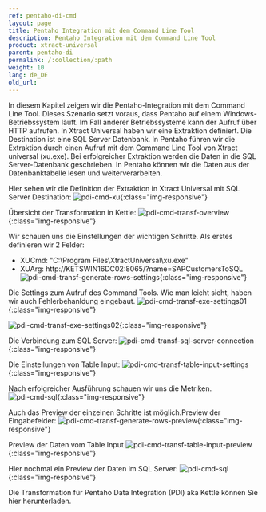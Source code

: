 ```yaml
---
ref: pentaho-di-cmd
layout: page
title: Pentaho Integration mit dem Command Line Tool
description: Pentaho Integration mit dem Command Line Tool
product: xtract-universal
parent: pentaho-di
permalink: /:collection/:path
weight: 10
lang: de_DE
old_url: 
---
```


In diesem Kapitel zeigen wir die Pentaho-Integration mit dem Command Line Tool.
Dieses Szenario setzt voraus, dass Pentaho auf einem Windows-Betriebssystem läuft.
Im Fall anderer Betriebssysteme kann der Aufruf über HTTP aufrufen. 
In Xtract Universal haben wir eine Extraktion definiert.
Die Destination ist eine SQL Server Datenbank. 
In Pentaho führen wir die Extraktion durch einen Aufruf mit dem Command Line Tool von Xtract universal (xu.exe). Bei erfolgreicher Extraktion werden die Daten in die SQL Server-Datenbank geschrieben.
In Pentaho können wir die Daten aus der Datenbanktabelle lesen und weiterverarbeiten.


Hier sehen wir die Definition der Extraktion in Xtract Universal mit SQL Server Destination:
![pdi-cmd-xu](/img/content/xu/best-practices/pdi-cmd/pdi-cmd-xu.png){:class="img-responsive"}

Übersicht der Transformation in Kettle:
![pdi-cmd-transf-overview](/img/content/xu/best-practices/pdi-cmd/pdi-cmd-transf-overview.png){:class="img-responsive"}

Wir schauen uns die Einstellungen der wichtigen Schritte.
Als erstes definieren wir 2 Felder: 
- XUCmd: "C:\Program Files\XtractUniversal\xu.exe"	
- XUArg: http://KETSWIN16DC02:8065/?name=SAPCustomersToSQL
![pdi-cmd-transf-generate-rows-settings](/img/content/xu/best-practices/pdi-cmd/pdi-cmd-transf-generate-rows-settings.png){:class="img-responsive"}

Die Settings zum Aufruf des Command Tools. Wie man leicht sieht, haben wir auch Fehlerbehanldung eingebaut. 
![pdi-cmd-transf-exe-settings01](/img/content/xu/best-practices/pdi-cmd/pdi-cmd-transf-exe-settings01.png){:class="img-responsive"}

![pdi-cmd-transf-exe-settings02](/img/content/xu/best-practices/pdi-cmd/pdi-cmd-transf-exe-settings02.png){:class="img-responsive"}


Die Verbindung zum SQL Server:
![pdi-cmd-transf-sql-server-connection](/img/content/xu/best-practices/pdi-cmd/pdi-cmd-transf-sql-server-connection.png){:class="img-responsive"}


Die Einstellungen von Table Input:
![pdi-cmd-transf-table-input-settings](/img/content/xu/best-practices/pdi-cmd/pdi-cmd-transf-table-input-settings.png){:class="img-responsive"}


Nach erfolgreicher Ausführung schauen wir uns die Metriken.<br>
![pdi-cmd-sql](/img/content/xu/best-practices/pdi-cmd/pdi-cmd-sql.png){:class="img-responsive"}

Auch das Preview der einzelnen Schritte ist möglich.Preview der Eingabefelder: 
![pdi-cmd-transf-generate-rows-preview](/img/content/xu/best-practices/pdi-cmd/pdi-cmd-transf-generate-rows-preview.png){:class="img-responsive"}

Preview der Daten vom Table Input
![pdi-cmd-transf-table-input-preview](/img/content/xu/best-practices/pdi-cmd/pdi-cmd-transf-table-input-preview.png){:class="img-responsive"}

Hier nochmal ein Preview der Daten im SQL Server:
![pdi-cmd-sql](/img/content/xu/best-practices/pdi-cmd/pdi-cmd-sql.png){:class="img-responsive"}

Die Transformation für Pentaho Data Integration (PDI) aka Kettle können Sie hier herunterladen.
